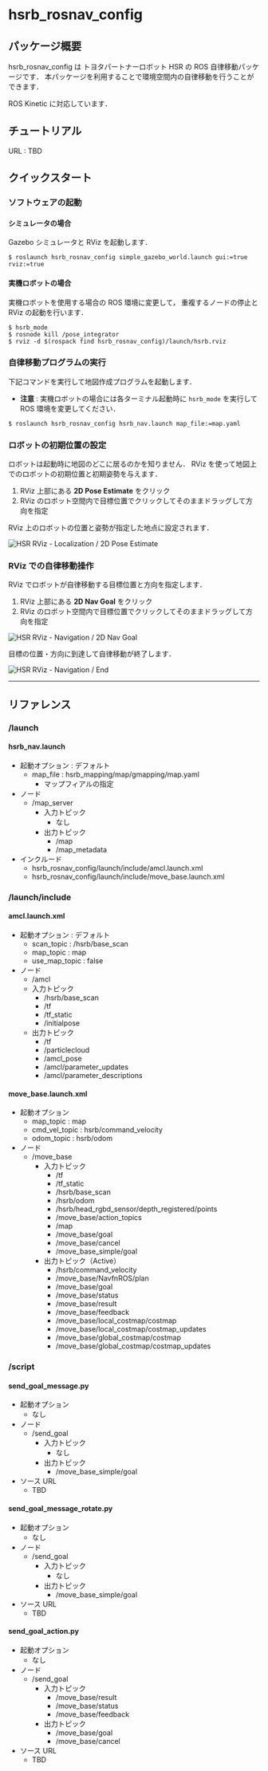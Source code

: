
# hsrb_rosnav_config

## パッケージ概要

hsrb_rosnav_config は トヨタパートナーロボット HSR の ROS 自律移動パッケージです．
本パッケージを利用することで環境空間内の自律移動を行うことができます．

ROS Kinetic に対応しています．


## チュートリアル

URL : TBD


## クイックスタート

### ソフトウェアの起動

#### シミュレータの場合

Gazebo シミュレータと RViz を起動します．

```
$ roslaunch hsrb_rosnav_config simple_gazebo_world.launch gui:=true rviz:=true
```

#### 実機ロボットの場合

実機ロボットを使用する場合の ROS 環境に変更して，
重複するノードの停止と RViz の起動を行います．

```
$ hsrb_mode
$ rosnode kill /pose_integrator
$ rviz -d $(rospack find hsrb_rosnav_config)/launch/hsrb.rviz
```


### 自律移動プログラムの実行

下記コマンドを実行して地図作成プログラムを起動します．

- **注意** : 実機ロボットの場合には各ターミナル起動時に `hsrb_mode` を実行して ROS 環境を変更してください．

```
$ roslaunch hsrb_rosnav_config hsrb_nav.launch map_file:=map.yaml
```

### ロボットの初期位置の設定

ロボットは起動時に地図のどこに居るのかを知りません．
RViz を使って地図上でのロボットの初期位置と初期姿勢を与えます．

1. RViz 上部にある **2D Pose Estimate** をクリック
2. RViz のロボット空間内で目標位置でクリックしてそのままドラッグして方向を指定

RViz 上のロボットの位置と姿勢が指定した地点に設定されます．

![HSR RViz - Localization / 2D Pose Estimate](../doc/images/hsrb-rviz_localization_2d-pose-estimate.png)


### RViz での自律移動操作

RViz でロボットが自律移動する目標位置と方向を指定します．

1. RViz 上部にある **2D Nav Goal** をクリック
2. RViz のロボット空間内で目標位置でクリックしてそのままドラッグして方向を指定

![HSR RViz - Navigation / 2D Nav Goal](../doc/images/hsrb-rviz_navigation_2d-nav-goal.png)

目標の位置・方向に到達して自律移動が終了します．

![HSR RViz - Navigation / End](../doc/images/hsrb-rviz_navigation_end.png)

-----

## リファレンス

### /launch

#### hsrb_nav.launch

- 起動オプション : デフォルト
  - map_file : hsrb_mapping/map/gmapping/map.yaml
	  - マップフィアルの指定
- ノード
  - /map_server
    - 入力トピック
      - なし
    - 出力トピック
      - /map
      - /map_metadata
- インクルード
  - hsrb_rosnav_config/launch/include/amcl.launch.xml
  - hsrb_rosnav_config/launch/include/move_base.launch.xml


### /launch/include

#### amcl.launch.xml

- 起動オプション : デフォルト
  - scan_topic : /hsrb/base_scan
  - map_topic : map
  - use_map_topic : false
- ノード
	- /amcl
    - 入力トピック
      - /hsrb/base_scan
      - /tf
      - /tf_static
      - /initialpose
    - 出力トピック
      - /tf
      - /particlecloud
      - /amcl_pose
      - /amcl/parameter_updates
      - /amcl/parameter_descriptions

#### move_base.launch.xml

- 起動オプション
  - map_topic : map
  - cmd_vel_topic : hsrb/command_velocity
  - odom_topic : hsrb/odom
- ノード
  - /move_base
    - 入力トピック
      - /tf
      - /tf_static
      - /hsrb/base_scan
      - /hsrb/odom
      - /hsrb/head_rgbd_sensor/depth_registered/points
      - /move_base/action_topics
      - /map
      - /move_base/goal
      - /move_base/cancel
      - /move_base_simple/goal
    - 出力トピック（Active）
      - /hsrb/command_velocity
      - /move_base/NavfnROS/plan
      - /move_base/goal
      - /move_base/status
      - /move_base/result
      - /move_base/feedback
      - /move_base/local_costmap/costmap
      - /move_base/local_costmap/costmap_updates
      - /move_base/global_costmap/costmap
      - /move_base/global_costmap/costmap_updates


### /script

#### send_goal_message.py

- 起動オプション
  - なし
- ノード
  - /send_goal
    - 入力トピック
      - なし
    - 出力トピック
      - /move_base_simple/goal
- ソース URL
  - TBD


#### send_goal_message_rotate.py

- 起動オプション
  - なし
- ノード
  - /send_goal
    - 入力トピック
      - なし
    - 出力トピック
      - /move_base_simple/goal
- ソース URL
  - TBD


#### send_goal_action.py

- 起動オプション
  - なし
- ノード
  - /send_goal
    - 入力トピック
      - /move_base/result
      - /move_base/status
      - /move_base/feedback
    - 出力トピック
      - /move_base/goal
      - /move_base/cancel
- ソース URL
  - TBD




<!-- EOF -->
